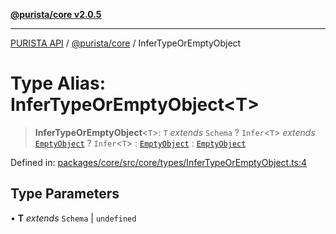 [**@purista/core v2.0.5**](../README.md)

***

[PURISTA API](../../../packages.md) / [@purista/core](../README.md) / InferTypeOrEmptyObject

# Type Alias: InferTypeOrEmptyObject\<T\>

> **InferTypeOrEmptyObject**\<`T`\>: `T` *extends* `Schema` ? `Infer`\<`T`\> *extends* [`EmptyObject`](EmptyObject.md) ? `Infer`\<`T`\> : [`EmptyObject`](EmptyObject.md) : [`EmptyObject`](EmptyObject.md)

Defined in: [packages/core/src/core/types/InferTypeOrEmptyObject.ts:4](https://github.com/puristajs/purista/blob/master/packages/core/src/core/types/InferTypeOrEmptyObject.ts#L4)

## Type Parameters

• **T** *extends* `Schema` \| `undefined`
